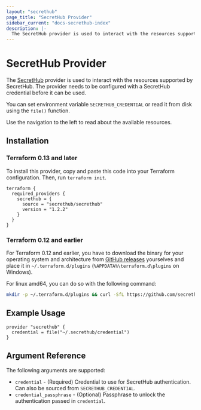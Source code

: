 ```yaml
---
layout: "secrethub"
page_title: "SecretHub Provider"
sidebar_current: "docs-secrethub-index"
description: |-
  The SecretHub provider is used to interact with the resources supported by SecretHub. The provider needs to be properly configured before it can be used.
---
```


# SecretHub Provider

The [SecretHub](https://www.secrethub.io) provider is used to interact with the
resources supported by SecretHub. The provider needs to be configured with a SecretHub credential before it can be used.

You can set environment variable `SECRETHUB_CREDENTIAL` or read it from disk using the `file()` function.

Use the navigation to the left to read about the available resources.

## Installation

### Terraform 0.13 and later

To install this provider, copy and paste this code into your Terraform configuration. Then, run `terraform init`.

```hcl
terraform {
  required_providers {
    secrethub = {
      source = "secrethub/secrethub"
      version = "1.2.2"
    }
  }
}
```

### Terraform 0.12 and earlier

For Terraform 0.12 and earlier, you have to download the binary for your operating system and architecture from [GitHub releases](https://github.com/secrethub/terraform-provider-secrethub/releases) yourselves and place it in `~/.terraform.d/plugins` (`%APPDATA%\terraform.d\plugins` on Windows).

For linux amd64, you can do so with the following command:
```sh
mkdir -p ~/.terraform.d/plugins && curl -SfL https://github.com/secrethub/terraform-provider-secrethub/releases/latest/download/terraform-provider-secrethub-linux-amd64.tar.gz | tar zxf - -C ~/.terraform.d/plugins
```

## Example Usage

```hcl
provider "secrethub" {
  credential = file("~/.secrethub/credential")
}
```

## Argument Reference

The following arguments are supported:

* `credential` - (Required) Credential to use for SecretHub authentication. Can also be sourced from `SECRETHUB_CREDENTIAL`.
* `credential_passphrase` - (Optional) Passphrase to unlock the authentication passed in `credential`.
